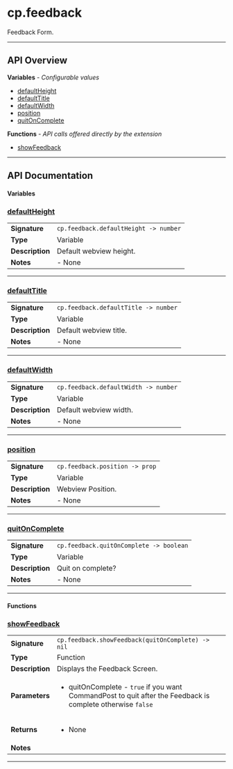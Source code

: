# cp.feedback

Feedback Form.

---

## API Overview
**Variables** - _Configurable values_
 * [defaultHeight](#defaultheight)
 * [defaultTitle](#defaulttitle)
 * [defaultWidth](#defaultwidth)
 * [position](#position)
 * [quitOnComplete](#quitoncomplete)

**Functions** - _API calls offered directly by the extension_
 * [showFeedback](#showfeedback)


---

## API Documentation

#### Variables


### [defaultHeight](#defaultheight)

|                                             |                                                                                     |
| --------------------------------------------|-------------------------------------------------------------------------------------|
| **Signature**                               | `cp.feedback.defaultHeight -> number`                                                                    |
| **Type**                                    | Variable                                                                     |
| **Description**                             | Default webview height.                                                                     |
| **Notes**                                   | - None |

---


### [defaultTitle](#defaulttitle)

|                                             |                                                                                     |
| --------------------------------------------|-------------------------------------------------------------------------------------|
| **Signature**                               | `cp.feedback.defaultTitle -> number`                                                                    |
| **Type**                                    | Variable                                                                     |
| **Description**                             | Default webview title.                                                                     |
| **Notes**                                   | - None |

---


### [defaultWidth](#defaultwidth)

|                                             |                                                                                     |
| --------------------------------------------|-------------------------------------------------------------------------------------|
| **Signature**                               | `cp.feedback.defaultWidth -> number`                                                                    |
| **Type**                                    | Variable                                                                     |
| **Description**                             | Default webview width.                                                                     |
| **Notes**                                   | - None |

---


### [position](#position)

|                                             |                                                                                     |
| --------------------------------------------|-------------------------------------------------------------------------------------|
| **Signature**                               | `cp.feedback.position -> prop`                                                                    |
| **Type**                                    | Variable                                                                     |
| **Description**                             | Webview Position.                                                                     |
| **Notes**                                   | - None |

---


### [quitOnComplete](#quitoncomplete)

|                                             |                                                                                     |
| --------------------------------------------|-------------------------------------------------------------------------------------|
| **Signature**                               | `cp.feedback.quitOnComplete -> boolean`                                                                    |
| **Type**                                    | Variable                                                                     |
| **Description**                             | Quit on complete?                                                                     |
| **Notes**                                   | - None |

---

#### Functions


### [showFeedback](#showfeedback)

|                                             |                                                                                     |
| --------------------------------------------|-------------------------------------------------------------------------------------|
| **Signature**                               | `cp.feedback.showFeedback(quitOnComplete) -> nil`                                                                    |
| **Type**                                    | Function                                                                     |
| **Description**                             | Displays the Feedback Screen.                                                                     |
| **Parameters**                              | <ul><li>quitOnComplete - `true` if you want CommandPost to quit after the Feedback is complete otherwise `false`</li></ul> |
| **Returns**                                 | <ul><li>None</li></ul>          |
| **Notes**                                   | <ul></ul> |

---

